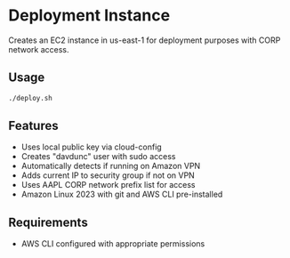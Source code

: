 # Deployment Instance

Creates an EC2 instance in us-east-1 for deployment purposes with CORP network access.

## Usage

```bash
./deploy.sh
```

## Features

- Uses local public key via cloud-config
- Creates "davdunc" user with sudo access
- Automatically detects if running on Amazon VPN
- Adds current IP to security group if not on VPN
- Uses AAPL CORP network prefix list for access
- Amazon Linux 2023 with git and AWS CLI pre-installed

## Requirements

- AWS CLI configured with appropriate permissions
